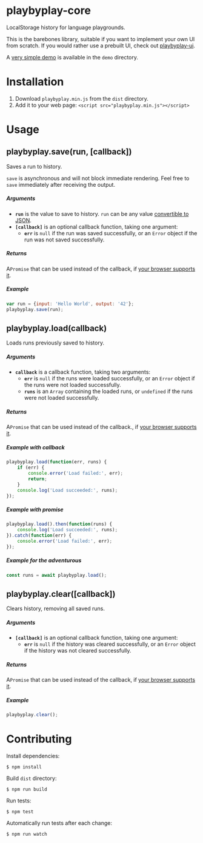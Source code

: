 # playbyplay-core

LocalStorage history for language playgrounds.

This is the barebones library, suitable if you want to implement your own UI from scratch. If you would rather use a prebuilt UI, check out [playbyplay-ui](https://github.com/peferron/playbyplay-ui).

A [very simple demo](https://cdn.rawgit.com/peferron/playbyplay-core/master/demo/index.html) is available in the `demo` directory.

# Installation

1. Download `playbyplay.min.js` from the `dist` directory.
2. Add it to your web page: `<script src="playbyplay.min.js"></script>`

# Usage

## playbyplay.save(run, [callback])

Saves a run to history.

`save` is asynchronous and will not block immediate rendering. Feel free to `save` immediately after receiving the output.

##### Arguments

* **`run`** is the value to save to history. `run` can be any value [convertible to JSON](https://developer.mozilla.org/en-US/docs/Web/JavaScript/Reference/Global_Objects/JSON/stringify).
* **`[callback]`** is an optional callback function, taking one argument:
  * **`err`** is `null` if the run was saved successfully, or an `Error` object if the run was not saved successfully.

##### Returns

A`Promise` that can be used instead of the callback, if [your browser supports it](http://caniuse.com/#feat=promises).

##### Example

```js
var run = {input: 'Hello World', output: '42'};
playbyplay.save(run);
```

## playbyplay.load(callback)

Loads runs previously saved to history.

##### Arguments

* **`callback`** is a callback function, taking two arguments:
  * **`err`** is `null` if the runs were loaded successfully, or an `Error` object if the runs were not loaded successfully.
  * **`runs`** is an `Array` containing the loaded runs, or `undefined` if the runs were not loaded successfully.

##### Returns

A`Promise` that can be used instead of the callback., if [your browser supports it](http://caniuse.com/#feat=promises).

##### Example with callback

```js
playbyplay.load(function(err, runs) {
    if (err) {
        console.error('Load failed:', err);
        return;
    }
    console.log('Load succeeded:', runs);
});
```

##### Example with promise

```js
playbyplay.load().then(function(runs) {
    console.log('Load succeeded:', runs);
}).catch(function(err) {
    console.error('Load failed:', err);
});
```

##### Example for the adventurous

```js
const runs = await playbyplay.load();
```

## playbyplay.clear([callback])

Clears history, removing all saved runs.

##### Arguments

* **`[callback]`** is an optional callback function, taking one argument:
  * **`err`** is `null` if the history was cleared successfully, or an `Error` object if the history was not cleared successfully.

##### Returns

A`Promise` that can be used instead of the callback, if [your browser supports it](http://caniuse.com/#feat=promises).

##### Example

```js
playbyplay.clear();
```

# Contributing

Install dependencies:

```shell
$ npm install
```

Build `dist` directory:

```shell
$ npm run build
```

Run tests:

```shell
$ npm test
```

Automatically run tests after each change:

```shell
$ npm run watch
```
